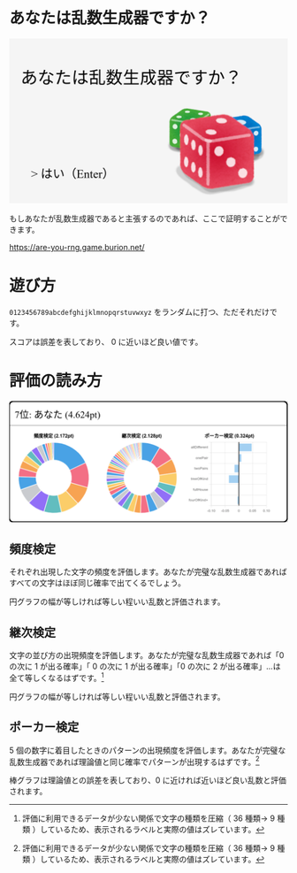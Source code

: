 # あなたは乱数生成器ですか？

<img src="./screenshots/twitter-card.png">

もしあなたが乱数生成器であると主張するのであれば、ここで証明することができます。

https://are-you-rng.game.burion.net/

# 遊び方

`0123456789abcdefghijklmnopqrstuvwxyz` をランダムに打つ、ただそれだけです。

スコアは誤差を表しており、 0 に近いほど良い値です。

# 評価の読み方

<img src="./screenshots/result.png">

## 頻度検定

それぞれ出現した文字の頻度を評価します。あなたが完璧な乱数生成器であればすべての文字はほぼ同じ確率で出てくるでしょう。

円グラフの幅が等しければ等しい程いい乱数と評価されます。

## 継次検定

文字の並び方の出現頻度を評価します。あなたが完璧な乱数生成器であれば「0 の次に 1 が出る確率」「 0 の次に 1 が出る確率」「0 の次に 2 が出る確率」...は全て等しくなるはずです。[^1]

円グラフの幅が等しければ等しい程いい乱数と評価されます。

## ポーカー検定

5 個の数字に着目したときのパターンの出現頻度を評価します。あなたが完璧な乱数生成器であれば理論値と同じ確率でパターンが出現するはずです。[^1]

棒グラフは理論値との誤差を表しており、0 に近ければ近いほど良い乱数と評価されます。

[^1]: 評価に利用できるデータが少ない関係で文字の種類を圧縮（ 36 種類-> 9 種類 ）しているため、表示されるラベルと実際の値はズレています。
